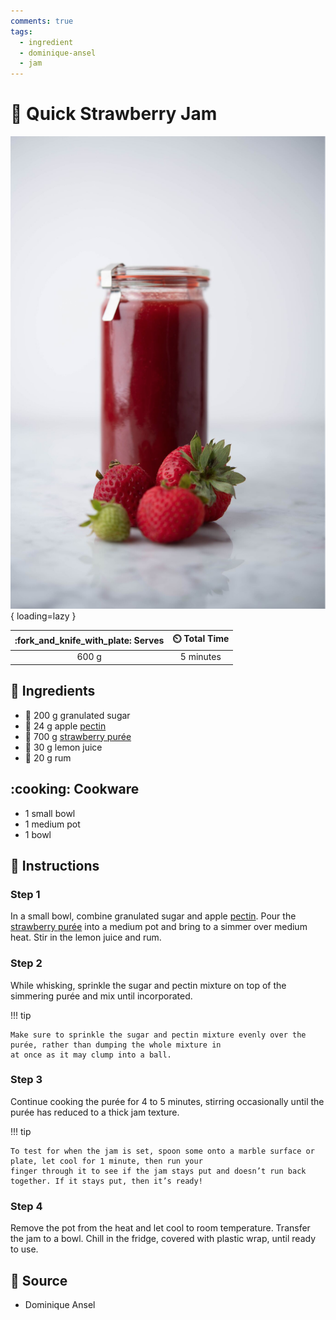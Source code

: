 ```yaml
---
comments: true
tags:
  - ingredient
  - dominique-ansel
  - jam
---
```

# :strawberry: Quick Strawberry Jam

![Quick Strawberry Jam](../assets/images/quick-strawberry-jam.png){ loading=lazy }

| :fork_and_knife_with_plate: Serves | :timer_clock: Total Time |
|:----------------------------------:|:-----------------------: |
| 600 g | 5 minutes |

## :salt: Ingredients

- :candy: 200 g granulated sugar
- :green_apple: 24 g apple [pectin][2]
- :strawberry: 700 g [strawberry purée][1]
- :lemon: 30 g lemon juice
- :tumbler_glass: 20 g rum

## :cooking: Cookware

- 1 small bowl
- 1 medium pot
- 1 bowl

## :pencil: Instructions

### Step 1

In a small bowl, combine granulated sugar and apple [pectin][2]. Pour the [strawberry purée][1] into a medium pot and
bring to a simmer over medium heat. Stir in the lemon juice and rum.

### Step 2

While whisking, sprinkle the sugar and pectin mixture on top of the simmering purée and mix until incorporated.

!!! tip

    Make sure to sprinkle the sugar and pectin mixture evenly over the purée, rather than dumping the whole mixture in
    at once as it may clump into a ball.

### Step 3

Continue cooking the purée for 4 to 5 minutes, stirring occasionally until the purée has reduced to a thick jam
texture.

!!! tip

    To test for when the jam is set, spoon some onto a marble surface or plate, let cool for 1 minute, then run your
    finger through it to see if the jam stays put and doesn’t run back together. If it stays put, then it’s ready!

### Step 4

Remove the pot from the heat and let cool to room temperature. Transfer the jam to a bowl. Chill in the fridge, covered
with plastic wrap, until ready to use.

## :link: Source

- Dominique Ansel

[1]: <../ingredients/strawberry-purée.md>
[2]: <../ingredients/pectin.md>
